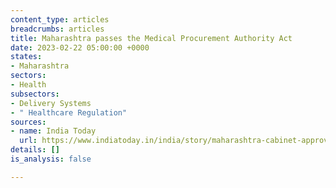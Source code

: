 ```yaml
---
content_type: articles
breadcrumbs: articles
title: Maharashtra passes the Medical Procurement Authority Act
date: 2023-02-22 05:00:00 +0000
states:
- Maharashtra
sectors:
- Health
subsectors:
- Delivery Systems
- " Healthcare Regulation"
sources:
- name: India Today
  url: https://www.indiatoday.in/india/story/maharashtra-cabinet-approves-single-authority-for-procurement-of-medicines-for-state-run-hospitals-2334870-2023-02-15
details: []
is_analysis: false

---
```

